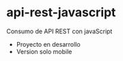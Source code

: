 # api-rest-javascript
Consumo de API REST con javaScript
- Proyecto en desarrollo
- Version solo mobile
